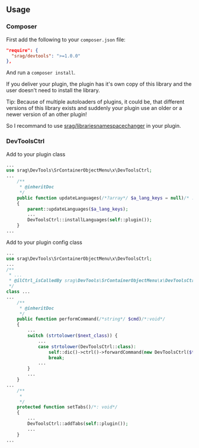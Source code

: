 ## Usage

### Composer

First add the following to your `composer.json` file:

```json
"require": {
  "srag/devtools": ">=1.0.0"
},
```

And run a `composer install`.

If you deliver your plugin, the plugin has it's own copy of this library and the user doesn't need to install the library.

Tip: Because of multiple autoloaders of plugins, it could be, that different versions of this library exists and suddenly your plugin use an older or a newer version of an other plugin!

So I recommand to use [srag/librariesnamespacechanger](https://packagist.org/packages/srag/librariesnamespacechanger) in your plugin.

### DevToolsCtrl

Add to your plugin class

```php
...
use srag\DevTools\SrContainerObjectMenu\x\DevToolsCtrl;
...
    /**
     * @inheritDoc
     */
    public function updateLanguages(/*?array*/ $a_lang_keys = null)/* : void*/
    {
        parent::updateLanguages($a_lang_keys);
        ...
        DevToolsCtrl::installLanguages(self::plugin());
    }
...
```

Add to your plugin config class

```php
...
use srag\DevTools\SrContainerObjectMenu\x\DevToolsCtrl;
...
/**
 * ...
 * @ilCtrl_isCalledBy srag\DevTools\SrContainerObjectMenu\x\DevToolsCtrl: ilXConfigGUI
 */
class ...
...
    /**
     * @inheritDoc
     */
    public function performCommand(/*string*/ $cmd)/*:void*/
    {
        ...
        switch (strtolower($next_class)) {
            ...
            case strtolower(DevToolsCtrl::class):
                self::dic()->ctrl()->forwardCommand(new DevToolsCtrl($this, self::plugin()));
                break;
            ...
        }
        ...
    }
...
    /**
     *
     */
    protected function setTabs()/*: void*/
    {
        ...
        DevToolsCtrl::addTabs(self::plugin());
        ...
    }
...
```
